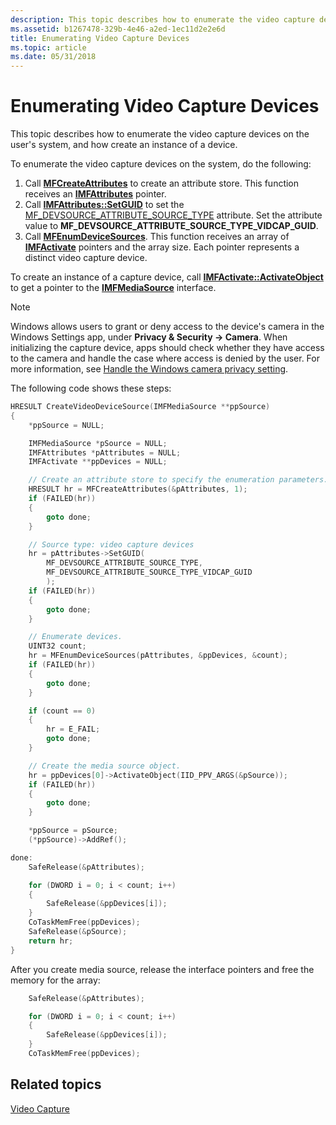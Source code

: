 ```yaml
---
description: This topic describes how to enumerate the video capture devices on the users system, and how create an instance of a device.
ms.assetid: b1267478-329b-4e46-a2ed-1ec11d2e2e6d
title: Enumerating Video Capture Devices
ms.topic: article
ms.date: 05/31/2018
---
```


# Enumerating Video Capture Devices

This topic describes how to enumerate the video capture devices on the user's system, and how create an instance of a device.

To enumerate the video capture devices on the system, do the following:

1.  Call [**MFCreateAttributes**](/windows/desktop/api/mfapi/nf-mfapi-mfcreateattributes) to create an attribute store. This function receives an [**IMFAttributes**](/windows/desktop/api/mfobjects/nn-mfobjects-imfattributes) pointer.
2.  Call [**IMFAttributes::SetGUID**](/windows/desktop/api/mfobjects/nf-mfobjects-imfattributes-setguid) to set the [MF\_DEVSOURCE\_ATTRIBUTE\_SOURCE\_TYPE](mf-devsource-attribute-source-type.md) attribute. Set the attribute value to **MF\_DEVSOURCE\_ATTRIBUTE\_SOURCE\_TYPE\_VIDCAP\_GUID**.
3.  Call [**MFEnumDeviceSources**](/windows/desktop/api/mfidl/nf-mfidl-mfenumdevicesources). This function receives an array of [**IMFActivate**](/windows/desktop/api/mfobjects/nn-mfobjects-imfactivate) pointers and the array size. Each pointer represents a distinct video capture device.

To create an instance of a capture device, call [**IMFActivate::ActivateObject**](/windows/desktop/api/mfobjects/nf-mfobjects-imfactivate-activateobject) to get a pointer to the [**IMFMediaSource**](/windows/desktop/api/mfidl/nn-mfidl-imfmediasource) interface.

> [!NOTE]
> Windows allows users to grant or deny access to the device's camera in the Windows Settings app, under **Privacy & Security -> Camera**. When initializing the capture device, apps should check whether they have access to the camera and handle the case where access is denied by the user. For more information, see [Handle the Windows camera privacy setting](/windows/uwp/audio-video-camera/camera-privacy-setting).

The following code shows these steps:


```C++
HRESULT CreateVideoDeviceSource(IMFMediaSource **ppSource)
{
    *ppSource = NULL;

    IMFMediaSource *pSource = NULL;
    IMFAttributes *pAttributes = NULL;
    IMFActivate **ppDevices = NULL;

    // Create an attribute store to specify the enumeration parameters.
    HRESULT hr = MFCreateAttributes(&pAttributes, 1);
    if (FAILED(hr))
    {
        goto done;
    }

    // Source type: video capture devices
    hr = pAttributes->SetGUID(
        MF_DEVSOURCE_ATTRIBUTE_SOURCE_TYPE, 
        MF_DEVSOURCE_ATTRIBUTE_SOURCE_TYPE_VIDCAP_GUID
        );
    if (FAILED(hr))
    {
        goto done;
    }

    // Enumerate devices.
    UINT32 count;
    hr = MFEnumDeviceSources(pAttributes, &ppDevices, &count);
    if (FAILED(hr))
    {
        goto done;
    }

    if (count == 0)
    {
        hr = E_FAIL;
        goto done;
    }

    // Create the media source object.
    hr = ppDevices[0]->ActivateObject(IID_PPV_ARGS(&pSource));
    if (FAILED(hr))
    {
        goto done;
    }

    *ppSource = pSource;
    (*ppSource)->AddRef();

done:
    SafeRelease(&pAttributes);

    for (DWORD i = 0; i < count; i++)
    {
        SafeRelease(&ppDevices[i]);
    }
    CoTaskMemFree(ppDevices);
    SafeRelease(&pSource);
    return hr;
}
```



After you create media source, release the interface pointers and free the memory for the array:


```C++
    SafeRelease(&pAttributes);

    for (DWORD i = 0; i < count; i++)
    {
        SafeRelease(&ppDevices[i]);
    }
    CoTaskMemFree(ppDevices);
```



## Related topics

<dl> <dt>

[Video Capture](video-capture.md)
</dt> </dl>

 

 



